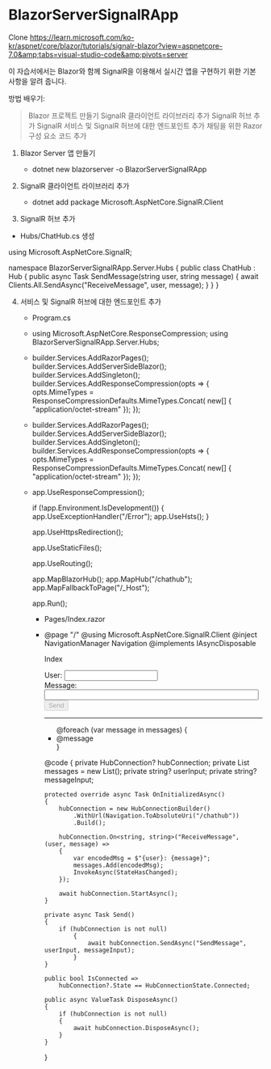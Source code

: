 # BlazorServerSignalRApp
Clone  https://learn.microsoft.com/ko-kr/aspnet/core/blazor/tutorials/signalr-blazor?view=aspnetcore-7.0&amp;tabs=visual-studio-code&amp;pivots=server

이 자습서에서는 Blazor와 함께 SignalR을 이용해서 실시간 앱을 구현하기 위한 기본 사항을 알려 줍니다.

방법 배우기:
> Blazor 프로젝트 만들기
> SignalR 클라이언트 라이브러리 추가
> SignalR 허브 추가
> SignalR 서비스 및 SignalR 허브에 대한 엔드포인트 추가
> 채팅을 위한 Razor 구성 요소 코드 추가

1. Blazor Server 앱 만들기
   - dotnet new blazorserver -o BlazorServerSignalRApp
  
2. SignalR 클라이언트 라이브러리 추가
   - dotnet add package Microsoft.AspNetCore.SignalR.Client
   
3. SignalR 허브 추가
  - Hubs/ChatHub.cs 생성

  using Microsoft.AspNetCore.SignalR;

  namespace BlazorServerSignalRApp.Server.Hubs
  {
      public class ChatHub : Hub
      {
          public async Task SendMessage(string user, string message)
          {
              await Clients.All.SendAsync("ReceiveMessage", user, message);
          }
      }
  }
  
4. 서비스 및 SignalR 허브에 대한 엔드포인트 추가
    - Program.cs
    
    - using Microsoft.AspNetCore.ResponseCompression;
      using BlazorServerSignalRApp.Server.Hubs;
  
    - builder.Services.AddRazorPages();
      builder.Services.AddServerSideBlazor();
      builder.Services.AddSingleton<WeatherForecastService>();
      builder.Services.AddResponseCompression(opts =>
      {
        opts.MimeTypes = ResponseCompressionDefaults.MimeTypes.Concat(
            new[] { "application/octet-stream" });
      });

   -  builder.Services.AddRazorPages();
      builder.Services.AddServerSideBlazor();
      builder.Services.AddSingleton<WeatherForecastService>();
      builder.Services.AddResponseCompression(opts =>
      {
          opts.MimeTypes = ResponseCompressionDefaults.MimeTypes.Concat(
              new[] { "application/octet-stream" });
      });
      
    - app.UseResponseCompression();

      if (!app.Environment.IsDevelopment())
      {
          app.UseExceptionHandler("/Error");
          app.UseHsts();
      }

      app.UseHttpsRedirection();

      app.UseStaticFiles();

      app.UseRouting();

      app.MapBlazorHub();
      app.MapHub<ChatHub>("/chathub");
      app.MapFallbackToPage("/_Host");

      app.Run();      
      
      
      
      - Pages/Index.razor
      
       - @page "/"
         @using Microsoft.AspNetCore.SignalR.Client
         @inject NavigationManager Navigation
         @implements IAsyncDisposable

         <PageTitle>Index</PageTitle>

         <div class="form-group">
             <label>
                 User:
                 <input @bind="userInput" />
             </label>
         </div>
         <div class="form-group">
             <label>
                 Message:
                 <input @bind="messageInput" size="50" />
             </label>
         </div>
         <button @onclick="Send" disabled="@(!IsConnected)">Send</button>

         <hr>

         <ul id="messagesList">
             @foreach (var message in messages)
             {
                 <li>@message</li>
             }
         </ul>

         @code {
             private HubConnection? hubConnection;
             private List<string> messages = new List<string>();
             private string? userInput;
             private string? messageInput;

             protected override async Task OnInitializedAsync()
             {
                 hubConnection = new HubConnectionBuilder()
                     .WithUrl(Navigation.ToAbsoluteUri("/chathub"))
                     .Build();

                 hubConnection.On<string, string>("ReceiveMessage", (user, message) =>
                 {
                     var encodedMsg = $"{user}: {message}";
                     messages.Add(encodedMsg);
                     InvokeAsync(StateHasChanged);
                 });

                 await hubConnection.StartAsync();
             }

             private async Task Send()
             {
                 if (hubConnection is not null)
                     {
                         await hubConnection.SendAsync("SendMessage", userInput, messageInput);
                     }
             }

             public bool IsConnected =>
                 hubConnection?.State == HubConnectionState.Connected;

             public async ValueTask DisposeAsync()
             {
                 if (hubConnection is not null)
                 {
                     await hubConnection.DisposeAsync();
                 }
             }
         }      
